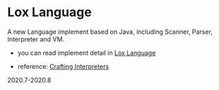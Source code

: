 # Lox Language

A new Language implement based on Java, including Scanner, Parser, Interpreter and VM.

- you can read implement detail in [Lox Language](Lox%20Language.md)

- reference: [Crafting Interpreters](http://craftinginterpreters.com/) 

2020.7-2020.8